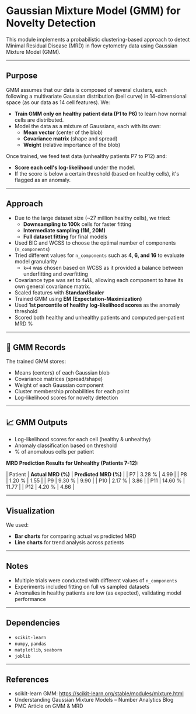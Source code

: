 # Gaussian Mixture Model (GMM) for Novelty Detection

This module implements a probabilistic clustering-based approach to detect Minimal Residual Disease (MRD) in flow cytometry data using Gaussian Mixture Model (GMM).

---

## Purpose

GMM assumes that our data is composed of several clusters, each following a multivariate Gaussian distribution (bell curve) in 14-dimensional space (as our data as 14 cell features). We:
- **Train GMM only on healthy patient data (P1 to P6)** to learn how normal cells are distributed.
- Model the data as a mixture of Gaussians, each with its own:
  - **Mean vector** (center of the blob)
  - **Covariance matrix** (shape and spread)
  - **Weight** (relative importance of the blob)

Once trained, we feed test data (unhealthy patients P7 to P12) and:

- **Score each cell's log-likelihood** under the model.
- If the score is below a certain threshold (based on healthy cells), it's flagged as an anomaly.

---

## Approach

- Due to the large dataset size (~27 million healthy cells), we tried:
  - **Downsampling to 100k** cells for faster fitting
  - **Intermediate sampling (1M, 20M)**
  - **Full dataset fitting** for final models
- Used BIC and WCSS to choose the optimal number of components (`n_components`)
- Tried different values for `n_components` such as **4, 6, and 16** to evaluate model granularity
  - `k=4` was chosen based on WCSS as it provided a balance between underfitting and overfitting
- Covariance type was set to **`full`**, allowing each component to have its own general covariance matrix.
- Scaled features with **StandardScaler**
- Trained GMM using **EM (Expectation-Maximization)**
- Used **1st percentile of healthy log-likelihood scores** as the anomaly threshold
- Scored both healthy and unhealthy patients and computed per-patient MRD %

---

## 📃 GMM Records

The trained GMM stores:

- Means (centers) of each Gaussian blob
- Covariance matrices (spread/shape)
- Weight of each Gaussian component
- Cluster membership probabilities for each point
- Log-likelihood scores for novelty detection

---

## 📈 GMM Outputs

- Log-likelihood scores for each cell (healthy & unhealthy)
- Anomaly classification based on threshold
- % of anomalous cells per patient

**MRD Prediction Results for Unhealthy (Patients 7-12):**

| Patient |  **Actual MRD (%)** | **Predicted MRD (%)** |
| P7      |    3.28 %           |    4.99               |
| P8      |    1.20 %           |    1.55               |
| P9      |    9.30 %           |    9.90               |
| P10      |    2.17 %           |    3.86               |
| P11     |    14.60 %           |    11.77               |
| P12     |    4.20 %           |    4.66               |

---

## Visualization

We used: 
- **Bar charts** for comparing actual vs predicted MRD
- **Line charts** for trend analysis across patients

---

## Notes

- Multiple trials were conducted with different values of `n_components`
- Experiments included fitting on full vs sampled datasets
- Anomalies in healthy patients are low (as expected), validating model performance

---

## Dependencies

- `scikit-learn`
- `numpy`, `pandas`
- `matplotlib`, `seaborn`
- `joblib`

---

## References

- scikit-learn GMM: https://scikit-learn.org/stable/modules/mixture.html
- Understanding Gaussian Mixture Models – Number Analytics Blog
- PMC Article on GMM & MRD












